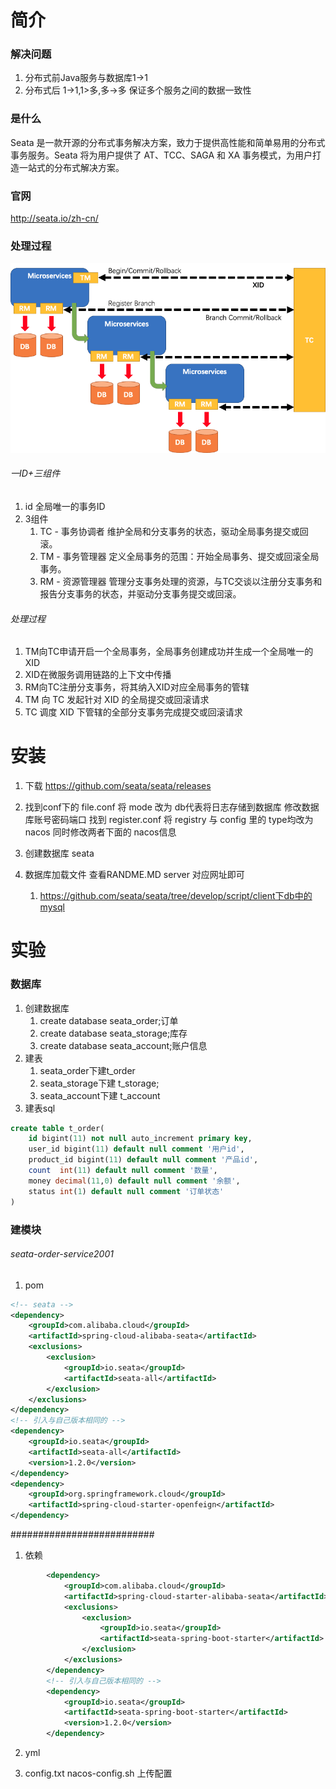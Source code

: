 # 简介
### 解决问题
1. 分布式前Java服务与数据库1->1
2. 分布式后 1->1,1>多,多->多
保证多个服务之间的数据一致性
### 是什么
Seata 是一款开源的分布式事务解决方案，致力于提供高性能和简单易用的分布式事务服务。Seata 将为用户提供了 AT、TCC、SAGA 和 XA 事务模式，为用户打造一站式的分布式解决方案。
### 官网
http://seata.io/zh-cn/
### 处理过程
<img src="imgs/seata.png">

###### 一ID+三组件
1. id
全局唯一的事务ID
2. 3组件
    1. TC - 事务协调者
    维护全局和分支事务的状态，驱动全局事务提交或回滚。
    2. TM - 事务管理器
    定义全局事务的范围：开始全局事务、提交或回滚全局事务。
    3. RM - 资源管理器
    管理分支事务处理的资源，与TC交谈以注册分支事务和报告分支事务的状态，并驱动分支事务提交或回滚。
###### 处理过程
1. TM向TC申请开启一个全局事务，全局事务创建成功并生成一个全局唯一的XID
2. XID在微服务调用链路的上下文中传播
3. RM向TC注册分支事务，将其纳入XID对应全局事务的管辖
4. TM 向 TC 发起针对 XID 的全局提交或回滚请求
5. TC 调度 XID 下管辖的全部分支事务完成提交或回滚请求

# 安装
1. 下载
https://github.com/seata/seata/releases
2. 找到conf下的 file.conf 
将 mode 改为 db代表将日志存储到数据库
修改数据库账号密码端口
找到 register.conf
将 registry 与 config 里的 type均改为nacos
同时修改两者下面的 nacos信息
3. 创建数据库 seata

4. 数据库加载文件
    查看RANDME.MD server 对应网址即可
    1. https://github.com/seata/seata/tree/develop/script/client下db中的mysql

# 实验
### 数据库
1. 创建数据库
    1. create database seata_order;订单
    2. create database seata_storage;库存
    3. create database seata_account;账户信息
2. 建表
    1. seata_order下建t_order
    2. seata_storage下建 t_storage;
    3. seata_account下建 t_account
3. 建表sql
```sql
create table t_order(
    id bigint(11) not null auto_increment primary key,
    user_id bigint(11) default null comment '用户id',
    product_id bigint(11) default null comment '产品id',
    count  int(11) default null comment '数量',
    money decimal(11,0) default null comment '余额',
    status int(1) default null comment '订单状态'
)
```
### 建模块
###### seata-order-service2001
1. pom
```xml
<!-- seata -->
<dependency>
    <groupId>com.alibaba.cloud</groupId>
    <artifactId>spring-cloud-alibaba-seata</artifactId>
    <exclusions>
        <exclusion>
            <groupId>io.seata</groupId>
            <artifactId>seata-all</artifactId>
        </exclusion>
    </exclusions>
</dependency>
<!-- 引入与自己版本相同的 -->
<dependency>
    <groupId>io.seata</groupId>
    <artifactId>seata-all</artifactId>
    <version>1.2.0</version>
</dependency>
<dependency>
    <groupId>org.springframework.cloud</groupId>
    <artifactId>spring-cloud-starter-openfeign</artifactId>
</dependency>
```


########################## 
1. 依赖
```xml
        <dependency>
            <groupId>com.alibaba.cloud</groupId>
            <artifactId>spring-cloud-starter-alibaba-seata</artifactId>
            <exclusions>
                <exclusion>
                    <groupId>io.seata</groupId>
                    <artifactId>seata-spring-boot-starter</artifactId>
                </exclusion>
            </exclusions>
        </dependency>
        <!-- 引入与自己版本相同的 -->
        <dependency>
            <groupId>io.seata</groupId>
            <artifactId>seata-spring-boot-starter</artifactId>
            <version>1.2.0</version>
        </dependency>
```
2. yml

3. config.txt nacos-config.sh 上传配置